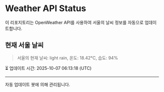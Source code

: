 
# Weather API Status

이 리포지토리는 OpenWeather API를 사용하여 서울의 날씨 정보를 자동으로 업데이트합니다.

## 현재 서울 날씨
> 서울의 현재 날씨: light rain, 온도: 18.42°C, 습도: 94%

⏳ 업데이트 시간: 2025-10-07 06:13:18 (UTC)

---
자동 업데이트 봇에 의해 관리됩니다.
